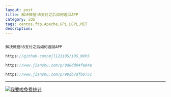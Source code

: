 ```yaml
---
layout: post
title: 解决微信h5支付之后如何返回APP
category: iOS
tags: centos,ftp,Apache,GPL,LGPL,MIT
description: 
---
```


```javascript

解决微信h5支付之后如何返回APP

https://github.com/mjl123iOS/iOS_WXh5

https://www.jianshu.com/p/0d8dd04fe94e

https://www.jianshu.com/p/90db7dfb075c

```



---


<script language="javascript" type="text/javascript" src="//js.users.51.la/19176892.js"></script>
<noscript><a href="//www.51.la/?19176892" target="_blank"><img alt="&#x6211;&#x8981;&#x5566;&#x514D;&#x8D39;&#x7EDF;&#x8BA1;" src="//img.users.51.la/19176892.asp" style="border:none" /></a></noscript>

